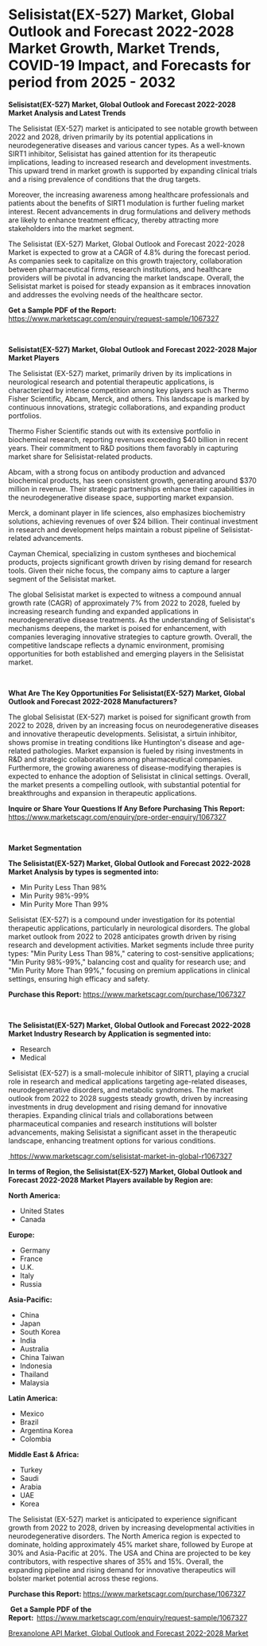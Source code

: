 <p><h1>Selisistat(EX-527) Market, Global Outlook and Forecast 2022-2028 Market Growth, Market Trends, COVID-19 Impact, and Forecasts for period from 2025 - 2032</h1></p><p><strong>Selisistat(EX-527) Market, Global Outlook and Forecast 2022-2028 Market Analysis and Latest Trends</strong></p>
<p><p>The Selisistat (EX-527) market is anticipated to see notable growth between 2022 and 2028, driven primarily by its potential applications in neurodegenerative diseases and various cancer types. As a well-known SIRT1 inhibitor, Selisistat has gained attention for its therapeutic implications, leading to increased research and development investments. This upward trend in market growth is supported by expanding clinical trials and a rising prevalence of conditions that the drug targets. </p><p>Moreover, the increasing awareness among healthcare professionals and patients about the benefits of SIRT1 modulation is further fueling market interest. Recent advancements in drug formulations and delivery methods are likely to enhance treatment efficacy, thereby attracting more stakeholders into the market segment. </p><p>The Selisistat (EX-527) Market, Global Outlook and Forecast 2022-2028 Market is expected to grow at a CAGR of 4.8% during the forecast period. As companies seek to capitalize on this growth trajectory, collaboration between pharmaceutical firms, research institutions, and healthcare providers will be pivotal in advancing the market landscape. Overall, the Selisistat market is poised for steady expansion as it embraces innovation and addresses the evolving needs of the healthcare sector.</p></p>
<p><strong>Get a Sample PDF of the Report:&nbsp;</strong> <a href="https://www.marketscagr.com/enquiry/request-sample/1067327?utm_campaign=2822&utm_medium=2&utm_source=Github&utm_content=ia&utm_term=21032025&utm_id=selisistatex-527-market-global-outlook-and-forecast-2022-2028">https://www.marketscagr.com/enquiry/request-sample/1067327</a></p>
<p>&nbsp;</p>
<p><strong>Selisistat(EX-527) Market, Global Outlook and Forecast 2022-2028 Major Market Players</strong></p>
<p><p>The Selisistat (EX-527) market, primarily driven by its implications in neurological research and potential therapeutic applications, is characterized by intense competition among key players such as Thermo Fisher Scientific, Abcam, Merck, and others. This landscape is marked by continuous innovations, strategic collaborations, and expanding product portfolios.</p><p>Thermo Fisher Scientific stands out with its extensive portfolio in biochemical research, reporting revenues exceeding $40 billion in recent years. Their commitment to R&D positions them favorably in capturing market share for Selisistat-related products.</p><p>Abcam, with a strong focus on antibody production and advanced biochemical products, has seen consistent growth, generating around $370 million in revenue. Their strategic partnerships enhance their capabilities in the neurodegenerative disease space, supporting market expansion.</p><p>Merck, a dominant player in life sciences, also emphasizes biochemistry solutions, achieving revenues of over $24 billion. Their continual investment in research and development helps maintain a robust pipeline of Selisistat-related advancements.</p><p>Cayman Chemical, specializing in custom syntheses and biochemical products, projects significant growth driven by rising demand for research tools. Given their niche focus, the company aims to capture a larger segment of the Selisistat market.</p><p>The global Selisistat market is expected to witness a compound annual growth rate (CAGR) of approximately 7% from 2022 to 2028, fueled by increasing research funding and expanded applications in neurodegenerative disease treatments. As the understanding of Selisistat's mechanisms deepens, the market is poised for enhancement, with companies leveraging innovative strategies to capture growth. Overall, the competitive landscape reflects a dynamic environment, promising opportunities for both established and emerging players in the Selisistat market.</p></p>
<p>&nbsp;</p>
<p><strong>What Are The Key Opportunities For Selisistat(EX-527) Market, Global Outlook and Forecast 2022-2028 Manufacturers?</strong></p>
<p><p>The global Selisistat (EX-527) market is poised for significant growth from 2022 to 2028, driven by an increasing focus on neurodegenerative diseases and innovative therapeutic developments. Selisistat, a sirtuin inhibitor, shows promise in treating conditions like Huntington's disease and age-related pathologies. Market expansion is fueled by rising investments in R&D and strategic collaborations among pharmaceutical companies. Furthermore, the growing awareness of disease-modifying therapies is expected to enhance the adoption of Selisistat in clinical settings. Overall, the market presents a compelling outlook, with substantial potential for breakthroughs and expansion in therapeutic applications.</p></p>
<p><strong>Inquire or Share Your Questions If Any Before Purchasing This Report:</strong> <a href="https://www.marketscagr.com/enquiry/pre-order-enquiry/1067327?utm_campaign=2822&utm_medium=2&utm_source=Github&utm_content=ia&utm_term=21032025&utm_id=selisistatex-527-market-global-outlook-and-forecast-2022-2028">https://www.marketscagr.com/enquiry/pre-order-enquiry/1067327</a></p>
<p>&nbsp;</p>
<p><strong>Market Segmentation</strong></p>
<p><strong>The Selisistat(EX-527) Market, Global Outlook and Forecast 2022-2028 Market Analysis by types is segmented into:</strong></p>
<p><ul><li>Min Purity Less Than 98%</li><li>Min Purity 98%-99%</li><li>Min Purity More Than 99%</li></ul></p>
<p><p>Selisistat (EX-527) is a compound under investigation for its potential therapeutic applications, particularly in neurological disorders. The global market outlook from 2022 to 2028 anticipates growth driven by rising research and development activities. Market segments include three purity types: "Min Purity Less Than 98%," catering to cost-sensitive applications; "Min Purity 98%-99%," balancing cost and quality for research use; and "Min Purity More Than 99%," focusing on premium applications in clinical settings, ensuring high efficacy and safety.</p></p>
<p><strong>Purchase this Report:&nbsp;</strong><a href="https://www.marketscagr.com/purchase/1067327?utm_campaign=2822&utm_medium=2&utm_source=Github&utm_content=ia&utm_term=21032025&utm_id=selisistatex-527-market-global-outlook-and-forecast-2022-2028">https://www.marketscagr.com/purchase/1067327</a></p>
<p>&nbsp;</p>
<p><strong>The Selisistat(EX-527) Market, Global Outlook and Forecast 2022-2028 Market Industry Research by Application is segmented into:</strong></p>
<p><ul><li>Research</li><li>Medical</li></ul></p>
<p><p>Selisistat (EX-527) is a small-molecule inhibitor of SIRT1, playing a crucial role in research and medical applications targeting age-related diseases, neurodegenerative disorders, and metabolic syndromes. The market outlook from 2022 to 2028 suggests steady growth, driven by increasing investments in drug development and rising demand for innovative therapies. Expanding clinical trials and collaborations between pharmaceutical companies and research institutions will bolster advancements, making Selisistat a significant asset in the therapeutic landscape, enhancing treatment options for various conditions.</p></p>
<p><a href="https://www.marketscagr.com/selisistat-market-in-global-r1067327?utm_campaign=2822&utm_medium=2&utm_source=Github&utm_content=ia&utm_term=21032025&utm_id=selisistatex-527-market-global-outlook-and-forecast-2022-2028">&nbsp;https://www.marketscagr.com/selisistat-market-in-global-r1067327</a></p>
<p><strong>In terms of Region, the Selisistat(EX-527) Market, Global Outlook and Forecast 2022-2028 Market Players available by Region are:</strong></p>
<p>
    <p> <strong> North America: </strong>
        <ul>
            <li>United States</li>
            <li>Canada</li>
        </ul>
        </p> 
    <p> <strong> Europe: </strong>
        <ul>
            <li>Germany</li>
            <li>France</li>
            <li>U.K.</li>
            <li>Italy</li>
            <li>Russia</li>
        </ul>
        </p> 
    <p> <strong> Asia-Pacific: </strong>
        <ul>
            <li>China</li>
            <li>Japan</li>
            <li>South Korea</li>
            <li>India</li>
            <li>Australia</li>
            <li>China Taiwan</li>
            <li>Indonesia</li>
            <li>Thailand</li>
            <li>Malaysia</li>
        </ul>
        </p> 
    <p> <strong> Latin America: </strong>
        <ul>
            <li>Mexico</li>
            <li>Brazil</li>
            <li>Argentina Korea</li>
            <li>Colombia</li>
        </ul>
        </p> 
    <p> <strong> Middle East & Africa: </strong>
        <ul>
            <li>Turkey</li>
            <li>Saudi</li>
            <li>Arabia</li>
            <li>UAE</li>
            <li>Korea</li>
        </ul>
    </p>
    </p>
<p><p>The Selisistat (EX-527) market is anticipated to experience significant growth from 2022 to 2028, driven by increasing developmental activities in neurodegenerative disorders. The North America region is expected to dominate, holding approximately 45% market share, followed by Europe at 30% and Asia-Pacific at 20%. The USA and China are projected to be key contributors, with respective shares of 35% and 15%. Overall, the expanding pipeline and rising demand for innovative therapeutics will bolster market potential across these regions.</p></p>
<p><strong>Purchase this Report: </strong><a href="https://www.marketscagr.com/purchase/1067327?utm_campaign=2822&utm_medium=2&utm_source=Github&utm_content=ia&utm_term=21032025&utm_id=selisistatex-527-market-global-outlook-and-forecast-2022-2028">https://www.marketscagr.com/purchase/1067327</a></p>
<p>&nbsp;<strong>Get a Sample PDF of the Report:&nbsp;&nbsp;</strong><a href="https://www.marketscagr.com/enquiry/request-sample/1067327?utm_campaign=2822&utm_medium=2&utm_source=Github&utm_content=ia&utm_term=21032025&utm_id=selisistatex-527-market-global-outlook-and-forecast-2022-2028">https://www.marketscagr.com/enquiry/request-sample/1067327</a></p>
<p><strong></strong></p>
<p><p><a href="https://github.com/chikenmhamdi/Market-Research-Report-List-1/blob/main/brexanolone-api-market-global-outlook-and-forecast-2022-2028-market.md?utm_campaign=2822&utm_medium=2&utm_source=Github&utm_content=ia&utm_term=21032025&utm_id=selisistatex-527-market-global-outlook-and-forecast-2022-2028">Brexanolone API Market, Global Outlook and Forecast 2022-2028 Market</a></p></p>
